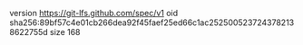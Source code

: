 version https://git-lfs.github.com/spec/v1
oid sha256:89bf57c4e01cb266dea92f45faef25ed66c1ac2525005237243782138622755d
size 168
